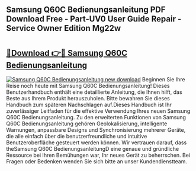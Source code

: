 ## Samsung Q60C Bedienungsanleitung PDF Download Free - Part-UV0 User Guide Repair - Service Owner Edition Mg22w

# <h2><a href="http://df544f.blite.top/?on=Samsung+Q60C+Bedienungsanleitung">🔗Download 👉🔴 Samsung Q60C Bedienungsanleitung</a></h2>

[![Samsung Q60C Bedienungsanleitung new download](https://i.imgur.com/lujVjoI.png)](http://df544f.blite.top/?on=Samsung+Q60C+Bedienungsanleitung)
Beginnen Sie Ihre Reise noch heute mit Samsung Q60C Bedienungsanleitung! Dieses Benutzerhandbuch enthält eine detaillierte Anleitung, die Ihnen hilft, das Beste aus Ihrem Produkt herauszuholen. Bitte bewahren Sie dieses Handbuch zum späteren Nachschlagen auf.Dieses Handbuch ist Ihr zuverlässiger Leitfaden für die effektive Verwendung Ihres neuen Samsung Q60C Bedienungsanleitung. Zu den erweiterten Funktionen von Samsung Q60C Bedienungsanleitung gehören Geolokalisierung, intelligente Warnungen, anpassbare Designs und Synchronisierung mehrerer Geräte, die alle einfach über die benutzerfreundliche und intuitive Benutzeroberfläche gesteuert werden können. Wir vertrauen darauf, dass theSamsung Q60C BedienungsanleitungD eine genaue und gründliche Ressource bei Ihren Bemühungen war, Ihr neues Gerät zu beherrschen. Bei Fragen oder Bedenken wenden Sie sich bitte an unser Kundendienstteam.

